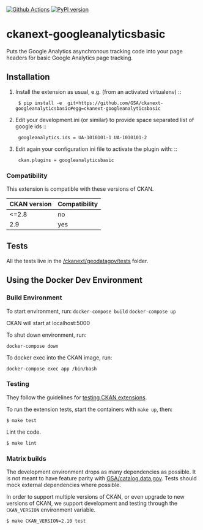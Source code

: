 [![Github Actions](https://github.com/GSA/ckanext-googleanalyticsbasic/actions/workflows/test.yml/badge.svg)](https://github.com/GSA/ckanext-googleanalyticsbasic/actions)
[![PyPI version](https://badge.fury.io/py/ckanext-googleanalyticsbasic.svg)](https://badge.fury.io/py/ckanext-googleanalyticsbasic)


ckanext-googleanalyticsbasic
============================

Puts the Google Analytics asynchronous tracking code into your page headers for basic Google Analytics page tracking.

Installation
-------------
1. Install the extension as usual, e.g. (from an activated virtualenv)
		::
		
		$ pip install -e  git+https://github.com/GSA/ckanext-googleanalyticsbasic#egg=ckanext-googleanalyticsbasic

2. Edit your development.ini (or similar) to provide space separated list of google ids
		::
  	
		googleanalytics.ids = UA-1010101-1 UA-1010101-2

3. Edit again your configuration ini file to activate the plugin with:
		::
  	
		ckan.plugins = googleanalyticsbasic

### Compatibility

This extension is compatible with these versions of CKAN.

CKAN version | Compatibility
------------ | -------------
<=2.8        | no
2.9          | yes

## Tests

All the tests live in the [/ckanext/geodatagov/tests](/ckanext/geodatagov/tests) folder.

## Using the Docker Dev Environment

### Build Environment

To start environment, run:
```docker-compose build```
```docker-compose up```

CKAN will start at localhost:5000

To shut down environment, run:

```docker-compose down```

To docker exec into the CKAN image, run:

```docker-compose exec app /bin/bash```

### Testing

They follow the guidelines for [testing CKAN
extensions](https://docs.ckan.org/en/2.9/extensions/testing-extensions.html#testing-extensions).

To run the extension tests, start the containers with `make up`, then:

    $ make test

Lint the code.

    $ make lint

### Matrix builds

The development environment drops as many dependencies as possible. It is
not meant to have feature parity with
[GSA/catalog.data.gov](https://github.com/GSA/catalog.data.gov/). Tests should
mock external dependencies where possible.

In order to support multiple versions of CKAN, or even upgrade to new versions
of CKAN, we support development and testing through the `CKAN_VERSION`
environment variable.

    $ make CKAN_VERSION=2.10 test
